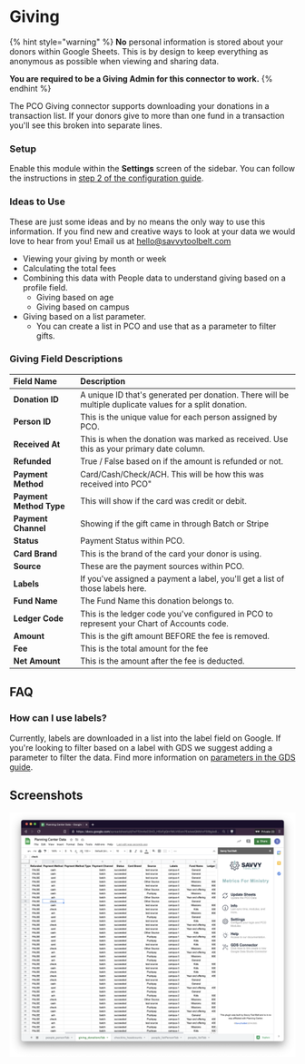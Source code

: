 # Giving

{% hint style="warning" %}
**No** personal information is stored about your donors within Google Sheets. This is by design to keep everything as anonymous as possible when viewing and sharing data.

**You are required to be a Giving Admin for this connector to work.**
{% endhint %}

The PCO Giving connector supports downloading your donations in a transaction list. If your donors give to more than one fund in a transaction you'll see this broken into separate lines.  

### Setup

Enable this module within the **Settings** screen of the sidebar. You can follow the instructions in [step 2 of the configuration guide](https://docs.metricsforministry.com/initial-setup#step-2-configure-metrics-for-ministry).

### Ideas to Use

These are just some ideas and by no means the only way to use this information. If you find new and creative ways to look at your data we would love to hear from you! Email us at [hello@savvytoolbelt.com](mailto:hello@savvytoolbelt.com)

* Viewing your giving by month or week
* Calculating the total fees
* Combining this data with People data to understand giving based on a profile field.
  * Giving based on age
  * Giving based on campus
* Giving based on a list parameter. 
  * You can create a list in PCO and use that as a parameter to filter gifts.

### **Giving Field Descriptions**

| **Field Name** | **Description** |
| :--- | :--- |
| **Donation ID** | A unique ID that's generated per donation. There will be multiple duplicate values for a split donation. |
| **Person ID** | This is the unique value for each person assigned by PCO. |
| **Received At** | This is when the donation was marked as received. Use this as your primary date column. |
| **Refunded** | True / False based on if the amount is refunded or not. |
| **Payment Method** | Card/Cash/Check/ACH. This will be how this was received into PCO" |
| **Payment Method Type** | This will show if the card was credit or debit. |
| **Payment Channel** | Showing if the gift came in through Batch or Stripe |
| **Status** | Payment Status within PCO. |
| **Card Brand** | This is the brand of the card your donor is using. |
| **Source** | These are the payment sources within PCO. |
| **Labels** | If you've assigned a payment a label, you'll get a list of those labels here. |
| **Fund Name** | The Fund Name this donation belongs to. |
| **Ledger Code** | This is the ledger code you've configured in PCO to represent your Chart of Accounts code. |
| **Amount** | This is the gift amount BEFORE the fee is removed. |
| **Fee** | This is the total amount for the fee |
| **Net Amount** | This is the amount after the fee is deducted. |

## FAQ

### How can I use labels?

Currently, labels are downloaded in a list into the label field on Google. If you're looking to filter based on a label with GDS we suggest adding a parameter to filter the data. Find more information on [parameters in the GDS guide](https://docs.metricsforministry.com/google-data-studio#parameters).

## Screenshots

![Giving Tab](../.gitbook/assets/screen-shot-2021-01-16-at-2.19.05-pm.png)

